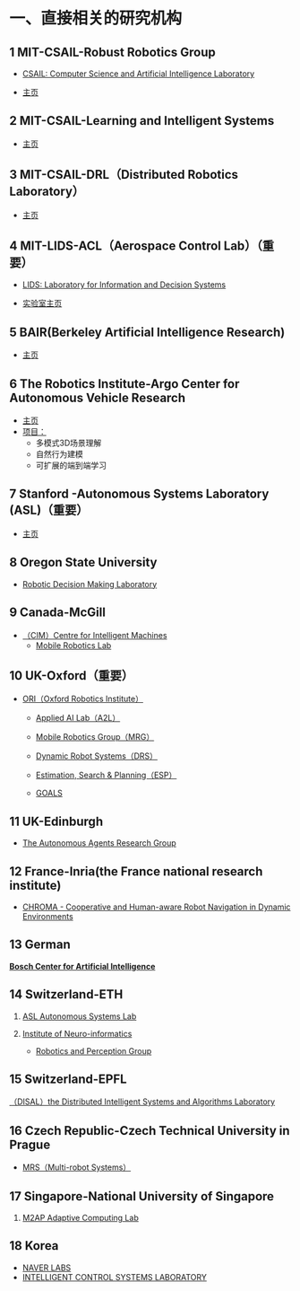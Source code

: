 # 一、直接相关的研究机构

## 1 MIT-CSAIL-Robust Robotics Group

- [CSAIL: Computer Science and Artificial Intelligence Laboratory](https://www.csail.mit.edu/)

- [主页](https://groups.csail.mit.edu/rrg/)

## 2 MIT-CSAIL-Learning and Intelligent Systems

- [主页](https://lis.csail.mit.edu/research/)

## 3 MIT-CSAIL-DRL（Distributed Robotics Laboratory）

- [主页](https://www.csail.mit.edu/research/distributed-robotics-laboratory#projects)

## 4  MIT-LIDS-ACL（Aerospace Control Lab）（重要）

- [LIDS: Laboratory for Information and Decision Systems](https://lids.mit.edu/)

- [实验室主页](http://acl.mit.edu/)

## 5 BAIR(Berkeley Artificial Intelligence Research)

- [主页](https://bair.berkeley.edu/)

## 6 The Robotics Institute-Argo Center for Autonomous Vehicle Research

- [主页](https://labs.ri.cmu.edu/argo-ai-center/)
- [项目：](https://labs.ri.cmu.edu/argo-ai-center/research#3D)
  - 多模式3D场景理解
  - 自然行为建模
  - 可扩展的端到端学习

## 7 Stanford -Autonomous Systems Laboratory (ASL)（重要）

- [主页](http://asl.stanford.edu/)

## 8 **Oregon State University**

- [Robotic Decision Making Laboratory](http://research.engr.oregonstate.edu/rdml/research)

## 9 Canada-McGill

- [（CIM）Centre for Intelligent Machines](http://www.cim.mcgill.ca/Research/ResearchLabs)
  - [Mobile Robotics Lab](http://www.cim.mcgill.ca/~mrl/index.html)

## 10 UK-Oxford（重要）

- [ORI（Oxford Robotics Institute）](https://link.zhihu.com/?target=https%3A//ori.ox.ac.uk/)

  - [Applied AI Lab（A2L）](https://ori.ox.ac.uk/labs/a2i/research/)

  - [Mobile Robotics Group（MRG）](https://ori.ox.ac.uk/labs/mrg/)

  - [Dynamic Robot Systems（DRS）](https://ori.ox.ac.uk/labs/drs/)

  - [Estimation, Search & Planning（ESP）](https://robotic-esp.com/)

  - [GOALS](https://ori.ox.ac.uk/labs/goals/)

## 11 UK-**Edinburgh**

- [The Autonomous Agents Research Group](https://agents.inf.ed.ac.uk/research/)

## 12 France-Inria(the France national research institute)

- [CHROMA - Cooperative and Human-aware Robot Navigation in Dynamic Environments](https://team.inria.fr/chroma/en/)

## 13 German

**[Bosch Center for Artificial Intelligence](https://link.zhihu.com/?target=https%3A//www.bosch-ai.com/en/home/home.html)**

## 14 Switzerland-**ETH**

1. [ASL Autonomous Systems Lab](https://asl.ethz.ch/)

2. [Institute of Neuro-informatics](https://link.zhihu.com/?target=https%3A//www.ini.uzh.ch/en.html)
   - [Robotics and Perception Group](http://rpg.ifi.uzh.ch/)

## 15 Switzerland-EPFL

[（DISAL）the Distributed Intelligent Systems and Algorithms Laboratory](https://www.epfl.ch/labs/disal/research/)

## 16 Czech Republic-Czech Technical University in Prague

- [MRS（Multi-robot Systems）](http://mrs.felk.cvut.cz/)

## 17 Singapore-**National University of Singapore**

1. [M2AP Adaptive Computing Lab](https://adacomp.comp.nus.edu.sg/)

## 18 Korea

- [NAVER LABS](https://www.naverlabs.com/en)
- [INTELLIGENT CONTROL SYSTEMS LABORATORY](http://larr.snu.ac.kr/)

